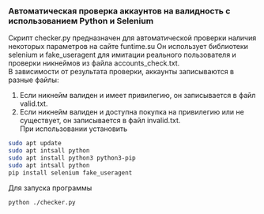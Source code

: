 ### Автоматическая проверка аккаунтов на валидность с использованием Python и Selenium
Cкрипт checker.py предназначен для автоматической проверки наличия некоторых параметров на сайте funtime.su Он использует библиотеки selenium и fake_useragent для имитации реального пользователя и проверки никнеймов из файла accounts_check.txt. <br>
В зависимости от результата проверки, аккаунты записываются в разные файлы:<br>

1. Если никнейм валиден и имеет привилегию, он записывается в файл valid.txt. 
2. Если никнейм валиден и доступна покупка на привилегию или не существует, он записывается в файл invalid.txt.<br>
При использовании установить
```bash
sudo apt update
sudo apt intsall python
sudo apt install python3 python3-pip
sudo apt intsall python
pip install selenium fake_useragent
```
Для запуска программы
```bash
python ./checker.py
```
